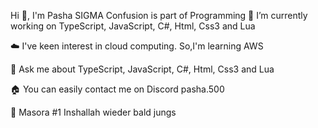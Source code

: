 Hi 👋, I'm Pasha
SIGMA
Confusion is part of Programming
🔭 I’m currently working on TypeScript, JavaScript, C#, Html, Css3 and Lua

☁️ I've keen interest in cloud computing. So,I'm learning AWS

💬 Ask me about TypeScript, JavaScript, C#, Html, Css3 and Lua

🏠 You can easily contact me on Discord pasha.500

🤣 Masora #1 Inshallah wieder bald jungs 
